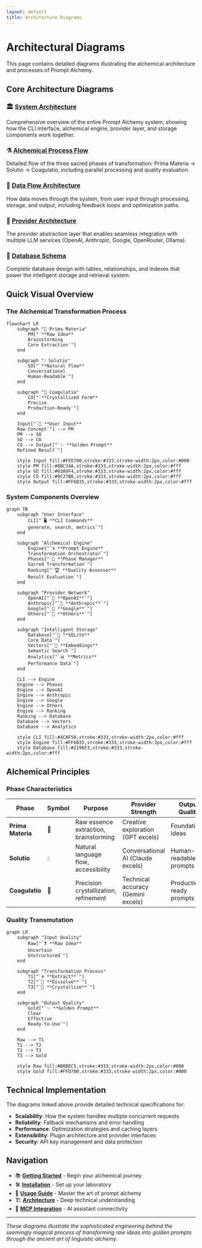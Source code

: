 ```yaml
---
layout: default
title: Architecture Diagrams
---
```


# Architectural Diagrams

This page contains detailed diagrams illustrating the alchemical architecture and processes of Prompt Alchemy.

## Core Architecture Diagrams

### 🏛️ [System Architecture](./assets/diagrams/system-architecture)
Comprehensive overview of the entire Prompt Alchemy system, showing how the CLI interface, alchemical engine, provider layer, and storage components work together.

### ⚗️ [Alchemical Process Flow](./assets/diagrams/alchemical-process)
Detailed flow of the three sacred phases of transformation: Prima Materia → Solutio → Coagulatio, including parallel processing and quality evaluation.

### 🔄 [Data Flow Architecture](./assets/diagrams/data-flow)
How data moves through the system, from user input through processing, storage, and output, including feedback loops and optimization paths.

### 🤖 [Provider Architecture](./assets/diagrams/provider-architecture)
The provider abstraction layer that enables seamless integration with multiple LLM services (OpenAI, Anthropic, Google, OpenRouter, Ollama).

### 💾 [Database Schema](./assets/diagrams/database-schema)
Complete database design with tables, relationships, and indexes that power the intelligent storage and retrieval system.

## Quick Visual Overview

### The Alchemical Transformation Process

```mermaid
flowchart LR
    subgraph "🌱 Prima Materia"
        PM["`**Raw Idea**
        Brainstorming
        Core Extraction`"]
    end
    
    subgraph "💧 Solutio" 
        SO["`**Natural Flow**
        Conversational
        Human-Readable`"]
    end
    
    subgraph "💎 Coagulatio"
        CO["`**Crystallized Form**
        Precise
        Production-Ready`"]
    end
    
    Input["`📝 **User Input**
    Raw Concept`"] --> PM
    PM --> SO
    SO --> CO
    CO --> Output["`✨ **Golden Prompt**
    Refined Result`"]
    
    style Input fill:#FFD700,stroke:#333,stroke-width:2px,color:#000
    style PM fill:#8BC34A,stroke:#333,stroke-width:2px,color:#fff
    style SO fill:#03A9F4,stroke:#333,stroke-width:2px,color:#fff
    style CO fill:#9C27B0,stroke:#333,stroke-width:2px,color:#fff
    style Output fill:#FF6B35,stroke:#333,stroke-width:2px,color:#fff
```

### System Components Overview

```mermaid
graph TB
    subgraph "User Interface"
        CLI["`🖥️ **CLI Commands**
        generate, search, metrics`"]
    end
    
    subgraph "Alchemical Engine"
        Engine["`⚗️ **Prompt Engine**
        Transformation Orchestrator`"]
        Phases["`🔄 **Phase Manager**
        Sacred Transformation`"]
        Ranking["`🏆 **Quality Assessor**
        Result Evaluation`"]
    end
    
    subgraph "Provider Network"
        OpenAI["`🤖 **OpenAI**`"]
        Anthropic["`🧠 **Anthropic**`"]
        Google["`🌟 **Google**`"]
        Others["`🔗 **Others**`"]
    end
    
    subgraph "Intelligent Storage"
        Database["`💾 **SQLite**
        Core Data`"]
        Vectors["`🧮 **Embeddings**
        Semantic Search`"]
        Analytics["`📊 **Metrics**
        Performance Data`"]
    end
    
    CLI --> Engine
    Engine --> Phases
    Engine --> OpenAI
    Engine --> Anthropic
    Engine --> Google
    Engine --> Others
    Engine --> Ranking
    Ranking --> Database
    Database --> Vectors
    Database --> Analytics
    
    style CLI fill:#4CAF50,stroke:#333,stroke-width:2px,color:#fff
    style Engine fill:#FF6B35,stroke:#333,stroke-width:3px,color:#fff
    style Database fill:#2196F3,stroke:#333,stroke-width:2px,color:#fff
```

## Alchemical Principles

### Phase Characteristics

| Phase | Symbol | Purpose | Provider Strength | Output Quality |
|-------|--------|---------|------------------|----------------|
| **Prima Materia** | 🌱 | Raw essence extraction, brainstorming | Creative exploration (GPT excels) | Foundational ideas |
| **Solutio** | 💧 | Natural language flow, accessibility | Conversational AI (Claude excels) | Human-readable prompts |
| **Coagulatio** | 💎 | Precision crystallization, refinement | Technical accuracy (Gemini excels) | Production-ready prompts |

### Quality Transmutation

```mermaid
graph LR
    subgraph "Input Quality"
        Raw["`❓ **Raw Idea**
        Uncertain
        Unstructured`"]
    end
    
    subgraph "Transformation Process"
        T1["`⚗️ **Extract**`"] 
        T2["`🌊 **Dissolve**`"]
        T3["`💎 **Crystallize**`"]
    end
    
    subgraph "Output Quality" 
        Gold["`✨ **Golden Prompt**
        Clear
        Effective
        Ready-to-Use`"]
    end
    
    Raw --> T1
    T1 --> T2  
    T2 --> T3
    T3 --> Gold
    
    style Raw fill:#B0BEC5,stroke:#333,stroke-width:2px,color:#000
    style Gold fill:#FFD700,stroke:#333,stroke-width:2px,color:#000
```

## Technical Implementation

The diagrams linked above provide detailed technical specifications for:

- **Scalability**: How the system handles multiple concurrent requests
- **Reliability**: Fallback mechanisms and error handling
- **Performance**: Optimization strategies and caching layers  
- **Extensibility**: Plugin architecture and provider interfaces
- **Security**: API key management and data protection

## Navigation

- 📚 **[Getting Started](./getting-started)** - Begin your alchemical journey
- 🛠️ **[Installation](./installation)** - Set up your laboratory
- 📖 **[Usage Guide](./usage)** - Master the art of prompt alchemy
- 🏗️ **[Architecture](./architecture)** - Deep technical understanding
- 🔌 **[MCP Integration](./mcp-integration)** - AI assistant connectivity

---

*These diagrams illustrate the sophisticated engineering behind the seemingly magical process of transforming raw ideas into golden prompts through the ancient art of linguistic alchemy.*